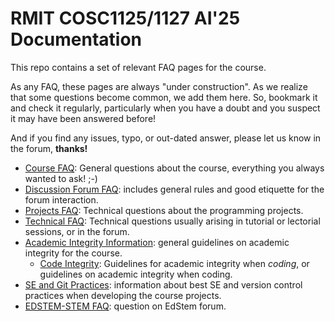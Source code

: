# RMIT COSC1125/1127 AI'25 Documentation

This repo contains a set of relevant FAQ pages for the course.

As any FAQ, these pages are always "under construction". As we realize that some questions become common, we add them here. So, bookmark it and check it regularly, particularly when you have a doubt and you suspect it may have been answered before!

And if you find any issues, typo, or out-dated answer, please let us know in the forum, **thanks!**

- [Course FAQ](FAQ-COURSE.md): General questions about the course, everything you always wanted to ask! ;-)
- [Discussion Forum FAQ](https://docs.google.com/document/d/1HdrY91LIPRZOEni_jsCwmN8Oc8MrUzljen6qHzbtQeU/edit?usp=sharing): includes general rules and good etiquette for the forum interaction.
- [Projects FAQ](FAQ-PROJECTS.md): Technical questions about the programming projects.
- [Technical FAQ](FAQ-TECHNICAL.md): Technical questions usually arising in tutorial or lectorial sessions, or in the forum.
- [Academic Integrity Information](ACADEMIC_INTEGRITY.md): general guidelines on academic integrity for the course.
  - [Code Integrity](CODE-INTEGRITY.md): Guidelines for academic integrity when _coding_, or guidelines on academic integrity when coding.
- [SE and Git Practices](SE-PRACTICES.md): information about best SE and version control practices when developing the course projects.
- [EDSTEM-STEM FAQ](FAQ-EDSTEM.md): question on EdStem forum.
